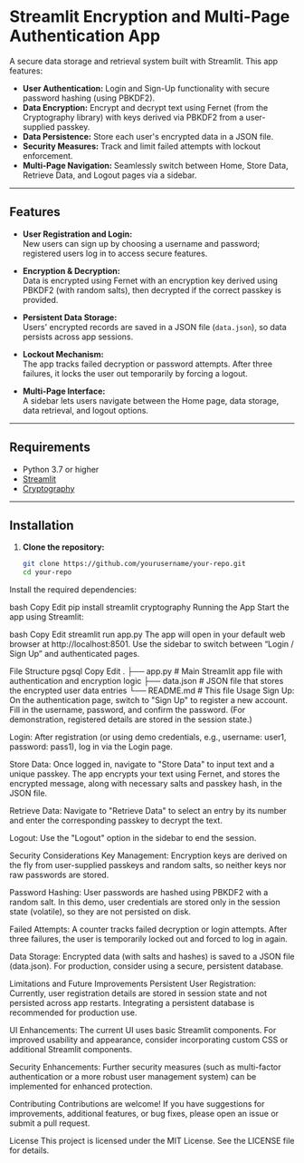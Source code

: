 # Streamlit Encryption and Multi-Page Authentication App

A secure data storage and retrieval system built with Streamlit. This app features:
- **User Authentication:** Login and Sign-Up functionality with secure password hashing (using PBKDF2).
- **Data Encryption:** Encrypt and decrypt text using Fernet (from the Cryptography library) with keys derived via PBKDF2 from a user-supplied passkey.
- **Data Persistence:** Store each user's encrypted data in a JSON file.
- **Security Measures:** Track and limit failed attempts with lockout enforcement.
- **Multi-Page Navigation:** Seamlessly switch between Home, Store Data, Retrieve Data, and Logout pages via a sidebar.

---

## Features

- **User Registration and Login:**  
  New users can sign up by choosing a username and password; registered users log in to access secure features.
  
- **Encryption & Decryption:**  
  Data is encrypted using Fernet with an encryption key derived using PBKDF2 (with random salts), then decrypted if the correct passkey is provided.
  
- **Persistent Data Storage:**  
  Users' encrypted records are saved in a JSON file (`data.json`), so data persists across app sessions.
  
- **Lockout Mechanism:**  
  The app tracks failed decryption or password attempts. After three failures, it locks the user out temporarily by forcing a logout.
  
- **Multi-Page Interface:**  
  A sidebar lets users navigate between the Home page, data storage, data retrieval, and logout options.

---

## Requirements

- Python 3.7 or higher
- [Streamlit](https://streamlit.io/)
- [Cryptography](https://cryptography.io/)

---

## Installation

1. **Clone the repository:**

   ```bash
   git clone https://github.com/yourusername/your-repo.git
   cd your-repo
Install the required dependencies:

bash
Copy
Edit
pip install streamlit cryptography
Running the App
Start the app using Streamlit:

bash
Copy
Edit
streamlit run app.py
The app will open in your default web browser at http://localhost:8501. Use the sidebar to switch between “Login / Sign Up” and authenticated pages.

File Structure
pgsql
Copy
Edit
.
├── app.py         # Main Streamlit app file with authentication and encryption logic
├── data.json      # JSON file that stores the encrypted user data entries
└── README.md      # This file
Usage
Sign Up:
On the authentication page, switch to "Sign Up" to register a new account. Fill in the username, password, and confirm the password. (For demonstration, registered details are stored in the session state.)

Login:
After registration (or using demo credentials, e.g., username: user1, password: pass1), log in via the Login page.

Store Data:
Once logged in, navigate to "Store Data" to input text and a unique passkey. The app encrypts your text using Fernet, and stores the encrypted message, along with necessary salts and passkey hash, in the JSON file.

Retrieve Data:
Navigate to "Retrieve Data" to select an entry by its number and enter the corresponding passkey to decrypt the text.

Logout:
Use the "Logout" option in the sidebar to end the session.

Security Considerations
Key Management:
Encryption keys are derived on the fly from user-supplied passkeys and random salts, so neither keys nor raw passwords are stored.

Password Hashing:
User passwords are hashed using PBKDF2 with a random salt. In this demo, user credentials are stored only in the session state (volatile), so they are not persisted on disk.

Failed Attempts:
A counter tracks failed decryption or login attempts. After three failures, the user is temporarily locked out and forced to log in again.

Data Storage:
Encrypted data (with salts and hashes) is saved to a JSON file (data.json). For production, consider using a secure, persistent database.

Limitations and Future Improvements
Persistent User Registration:
Currently, user registration details are stored in session state and not persisted across app restarts. Integrating a persistent database is recommended for production use.

UI Enhancements:
The current UI uses basic Streamlit components. For improved usability and appearance, consider incorporating custom CSS or additional Streamlit components.

Security Enhancements:
Further security measures (such as multi-factor authentication or a more robust user management system) can be implemented for enhanced protection.

Contributing
Contributions are welcome! If you have suggestions for improvements, additional features, or bug fixes, please open an issue or submit a pull request.

License
This project is licensed under the MIT License. See the LICENSE file for details.


